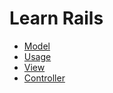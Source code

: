 # Learn Rails

* [Model](model/README.md)
* [Usage](usage/README.md)
* [View](view/README.md)
* [Controller](controller/README.md)